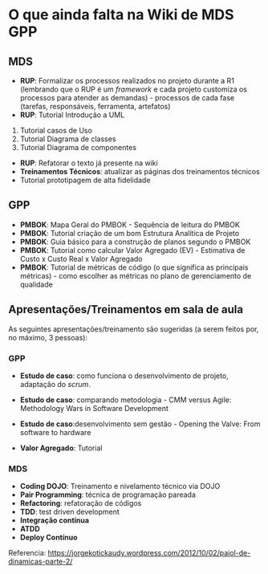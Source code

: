 # O que ainda falta na Wiki de MDS GPP

## MDS
* **RUP**: Formalizar os processos realizados no projeto durante a R1 (lembrando que o RUP é um _framework_ e cada projeto customiza os processos para atender as demandas)  - processos de cada fase (tarefas, responsáveis, ferramenta, artefatos)
* **RUP**: Tutorial Introdução a UML
1. Tutorial casos de Uso
2. Tutorial Diagrama de classes
3. Tutorial Diagrama de componentes
* **RUP**: Refatorar o texto já presente na wiki
* **Treinamentos Técnicos**: atualizar as páginas dos treinamentos técnicos 
* Tutorial prototipagem de alta fidelidade

## GPP
* **PMBOK**: Mapa Geral do PMBOK - Sequência de leitura do PMBOK
* **PMBOK**: Tutorial criação de um bom Estrutura Analítica de Projeto
* **PMBOK**: Guia básico para a construção de planos segundo o PMBOK
* **PMBOK**: Tutorial como calcular Valor Agregado (EV) - Estimativa de Custo x Custo Real x Valor Agregado
* **PMBOK**: Tutorial de métricas de código (o que significa as principais métricas) - como escolher as métricas no plano de gerenciamento de qualidade

## Apresentações/Treinamentos em sala de aula
As seguintes apresentações/treinamento são sugeridas (a serem feitos por, no máximo, 3 pessoas):

### GPP
* **Estudo de caso**: como funciona o desenvolvimento de projeto, adaptação do _scrum_.

* **Estudo de caso**: comparando metodologia - CMM versus Agile: Methodology Wars in Software Development

* **Estudo de caso**:desenvolvimento sem gestão -  Opening the Valve: From software to hardware

* **Valor Agregado**: Tutorial

### MDS

* **Coding DOJO**: Treinamento e nivelamento técnico via DOJO
* **Pair Programming**: técnica de programação pareada
* **Refactoring**: refatoração de códigos
* **TDD**: test driven development 
* **Integração contínua**
* **ATDD**
* **Deploy Contínuo**



Referencia:
https://jorgekotickaudy.wordpress.com/2012/10/02/paiol-de-dinamicas-parte-2/

